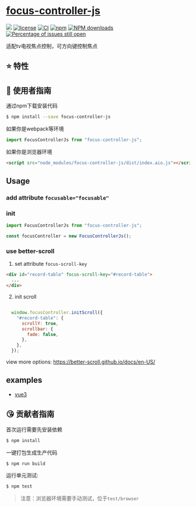 # [focus-controller-js](https://github.com/Ls-Bin/focus-controller-js)
[![](https://img.shields.io/badge/Powered%20by-jslib%20base-brightgreen.svg)](https://github.com/yanhaijing/jslib-base)
[![license](https://img.shields.io/badge/license-MIT-blue.svg)](https://github.com/Ls-Bin/focus-controller-js/blob/master/LICENSE)
[![CI](https://github.com/Ls-Bin/focus-controller-js/actions/workflows/ci.yml/badge.svg?branch=master)](https://github.com/Ls-Bin/focus-controller-js/actions/workflows/ci.yml)
[![npm](https://img.shields.io/badge/npm-0.1.0-orange.svg)](https://www.npmjs.com/package/focus-controller-js)
[![NPM downloads](http://img.shields.io/npm/dm/focus-controller-js.svg?style=flat-square)](http://www.npmtrends.com/focus-controller-js)
[![Percentage of issues still open](http://isitmaintained.com/badge/open/Ls-Bin/focus-controller-js.svg)](http://isitmaintained.com/project/Ls-Bin/focus-controller-js "Percentage of issues still open")

适配tv电视焦点控制，可方向键控制焦点

## :star: 特性

## :rocket: 使用者指南

通过npm下载安装代码

```bash
$ npm install --save focus-controller-js
```

如果你是webpack等环境

```js
import FocusControllerJs from "focus-controller-js";
```

如果你是浏览器环境

```html
<script src="node_modules/focus-controller-js/dist/index.aio.js"></script>
```

## Usage
### add attribute `focusable="focusable"`

### init
```js
import FocusControllerJs from "focus-controller-js";

const focusController = new FocusControllerJs();
```

### use better-scroll
1. set attribute `focus-scroll-key`

```html
<div id="record-table" focus-scroll-key="#record-table">
  ...
</div>
```
2. init scroll
```js

  window.focusController.initScroll({
    "#record-table": {
      scrollY: true,
      scrollbar: {
        fade: false,
      },
    },
  });

```
view more options: https://better-scroll.github.io/docs/en-US/
## 

## examples
 - [vue3](./apps/vue3/README.md)


## :kissing_heart: 贡献者指南
首次运行需要先安装依赖

```bash
$ npm install
```

一键打包生成生产代码

```bash
$ npm run build
```

运行单元测试:

```bash
$ npm test
```

> 注意：浏览器环境需要手动测试，位于`test/browser`

